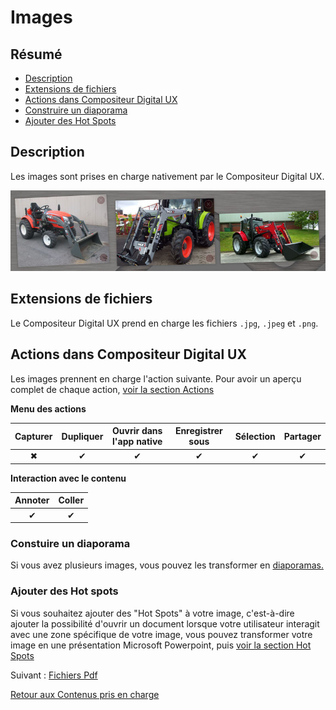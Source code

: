 # Images

## Résumé
* [Description](#description)
* [Extensions de fichiers](#extensions-de-fichiers)
* [Actions dans Compositeur Digital UX](#actions-dans-compositeur-digital-ux)
* [Construire un diaporama](#constuire-un-diaporama)
* [Ajouter des Hot Spots](#ajouter-des-hot-spots)

## Description

Les images sont prises en charge nativement par le Compositeur Digital UX.

![Images affichées dans le Compositeur Digital UX](../../../en/img/content_img.JPG)

## Extensions de fichiers

Le Compositeur Digital UX prend en charge les fichiers `.jpg`, `.jpeg` et `.png`.

## Actions dans Compositeur Digital UX

Les images prennent en charge l'action suivante. Pour avoir un aperçu complet de chaque action, [voir la section Actions](actions.md)

**Menu des actions**

| Capturer | Dupliquer | Ouvrir dans l'app native | Enregistrer sous | Sélection | Partager |
|:--------:|:---------:|:------------------------:|:----------------:|:---------:|:--------:|
| &#x2716; | &#x2714;  | &#x2714;                 | &#x2714;         | &#x2714;  | &#x2714; |

**Interaction avec le contenu**

| Annoter  | Coller   |
|:--------:|:--------:|
| &#x2714; | &#x2714; |

### Constuire un diaporama

Si vous avez plusieurs images, vous pouvez les transformer en [diaporamas.](slideshows.md)

### Ajouter des Hot spots

Si vous souhaitez ajouter des "Hot Spots" à votre image, c'est-à-dire ajouter la possibilité d'ouvrir un document lorsque votre utilisateur interagit avec une zone spécifique de votre image, vous pouvez transformer votre image en une présentation Microsoft Powerpoint, puis [voir la section Hot Spots](powerpoint.md#hot-spots)

Suivant : [Fichiers Pdf](pdf.md)

[Retour aux Contenus pris en charge](index.md)
